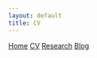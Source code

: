 ```yaml
---
layout: default
title: CV
---
```


<link rel="stylesheet" href="/assets/css/style.css">

<div class="navbar">
  <a href="/">Home</a>
  <a href="/CV.html">CV</a>
  <a href="/research.html">Research</a>
  <a href="/blog.html">Blog</a>
</div>


